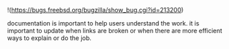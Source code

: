 !(https://bugs.freebsd.org/bugzilla/show_bug.cgi?id=213200)

documentation is important to help users understand the work. 
it is important to update when links are broken or when there are more efficient ways to explain or do the job.
